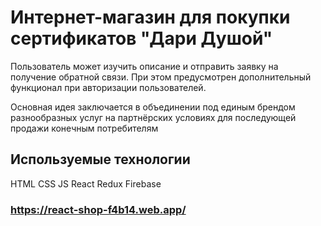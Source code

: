 # Интернет-магазин для покупки сертификатов "Дари Душой"

Пользователь может изучить описание и отправить заявку на получение обратной связи. При этом предусмотрен дополнительный функционал при авторизации пользователей.

Основная идея заключается в объединении под единым брендом разнообразных услуг на партнёрских условиях для последующей продажи конечным потребителям

## Используемые технологии

HTML
CSS
JS
React
Redux
Firebase

### https://react-shop-f4b14.web.app/
